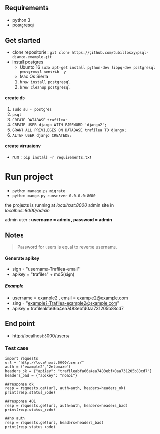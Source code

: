  ## Requirements
 - python 3
 - postgresql
 ## Get started
 - clone repositorie : `git clone https://github.com/Cubillosxy/psql-django-example.git`
 - install postgres
   * Ubunto 16
   `sudo apt-get install python-dev libpq-dev postgresql postgresql-contrib -y`
   * Mac Os Sierra
   1. `brew install postgresql`
   2. `brew cleanup postgresql`
 #### create db
  1. `sudo su - postgres`
  2. `psql`
  3. `CREATE DATABASE trafilea;`
  4. `CREATE USER django WITH PASSWORD 'django2';`
  5. `GRANT ALL PRIVILEGES ON DATABASE trafilea TO django;`
  6. `ALTER USER django CREATEDB;`

 #### create virtualenv
 * run :` pip install -r requirements.txt` 

 # Run project
 - `python manage.py migrate`
 - `python mange.py runserver 0.0.0.0:8000`

 the projects is running at *localhost:8000*
 admin site in *localhost:8000/admin* 

 admin user : **username = admin , password = admin**
 
 ## Notes
 > Password for users is equal to reverse username.
 #### Generate apikey
 - sign = "username-Trafilea-email" 
 - apikey = "trafilea" + md5(sign)
 ##### Example
 * username = example2 , email = example2@example.com 
 * sing = "example2-Trafilea-example2@example.com" 
 * apikey = trafileabfa66a4ea7483ebf40aa731205b88cd7
 
 ## End point
 - http://localhost:8000/users/
 
 ### Test case
 ``` [python]
 import requests
 url = "http://localhost:8000/users/"
 auth = ('example2','2elpmaxe')
 headers_ok = {"apikey": "trafileabfa66a4ea7483ebf40aa731205b88cd7"}
 headers_bad = {"apikey": "noapi"}
 
 ##response ok
 resp = requests.get(url, auth=auth, headers=headers_ok)
 print(resp.status_code)
 
 ##response 401
 resp = requests.get(url, auth=auth, headers=headers_bad)
 print(resp.status_code)
 
 ##no auth 
 resp = requests.get(url, headers=headers_bad)
 print(resp.status_code)

 ```
